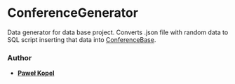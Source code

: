 # ConferenceGenerator
Data generator for data base project. Converts .json file with random data to SQL script inserting that data into [ConferenceBase](https://github.com/PKopel/ConferenceBase).

### Author
* **[Paweł Kopel](https://github.com/PKopel)**
